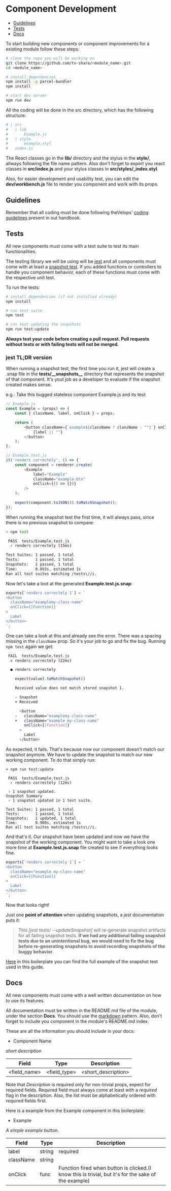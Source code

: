 # Component Development

* [Guidelines](#guidelines)
* [Tests](#tests)
* [Docs](#docs)

To start building new components or component improvements for a existing module follow these steps:

```bash
# clone the repo you will be working on
git clone https://github.com/tv-share/<module_name>.git
cd <module_name>

# install dependencies
npm install -g parcel-bundler
npm install

# start dev server
npm run dev
```

All the coding will be done in the src directory, which has the following structure:

```bash
# | src
#   | lib
#       Example.js
#   | style
#       example.styl
#   index.js
```
The React classes go in the **lib/** directory and the stylus in the **style/**, allways following the file name pattern. Also don't forget to export you react classes in **src/index.js** and your stylus classes in **src/styles/_index.styl**.

Also, for  easier development and usability test, you can edit the **dev/workbench.js** file to render you component and work with its props.

## Guidelines
Remember that all coding must be done following theVelops' [coding guidelines]() present in out handbook.

## Tests
All new components must come with a test suite to test its main functionalities.

The testing library we will be using will be [jest](https://facebook.github.io/jest/) and all components must come with at least a [snapshot test](https://facebook.github.io/jest/docs/en/snapshot-testing.html). If you added functions or controllers to handle you component behavior, each of these functions 
must come with the respective unit test.

To run the tests:

```bash
# install dependencies (if not installed already)
npm install

# run test suite
npm test

# run test updating the snapshots
npm run test:update
```

**Always test your code before creating a pull request. Pull requests without tests or with failing tests will not be merged.**

### jest TL;DR version
When running a snapshot test, the first time you run it, jest will create a .snap file in the **tests/\_\_snapshots\_\_** directory that represents the snapshot of that component. It's yout job as a developer to evaluate if the snapshot created makes sense. 

e.g.: Take this bugged stateless component Example.js and its test:
```javascript
// Example.js
const Example = (props) => {
	const { className, label, onClick } = props;

	return (
		<button className={`example${className ? className : ""}`} onClick={onClick}>
			{label || ""}
		</button>
	);
};

// Example.test.js
it('renders correctely', () => {
    const component = renderer.create(
        <Example
            label="Example"
            className="example-btn"
            onClick={() => {})}
        />
    );
    
    expect(component.toJSON()).toMatchSnapshot();
});
```
When running the snapshot test the first time, it will always pass, since there is no previous snapshot to compare:
```bash
> npm test

 PASS  tests/Example.test.js
  ✓ renders correctely (15ms)

Test Suites: 1 passed, 1 total
Tests:       1 passed, 1 total
Snapshots:   1 passed, 1 total
Time:        0.893s, estimated 1s
Ran all test suites matching /tests\//i.
```
Now let's take a loot at the generated **Example.test.js.snap**:
```javascript
exports[`renders correctely 1`] = `
<button
  className="examplemy-class-name"
  onClick={[Function]}
>
  Label
</button>
`;
```
One can take a look at this and already see the error. There was a spacing missing in the `className` prop. So it's your job to go and fix the bug. Running `npm test` again we get:
```bash
 FAIL  tests/Example.test.js
  ✕ renders correctely (22ms)

  ● renders correctely

    expect(value).toMatchSnapshot()

    Received value does not match stored snapshot 1.

    - Snapshot
    + Received

      <button
    -   className="examplemy-class-name"
    +   className="example my-class-name"
        onClick={[Function]}
      >
        Label
      </button>
```
As expected, it fails. That's because now our component doesn't match our snapshot anymore. We have to update the snapshot to match our new working component. To do that simply run:

```
> npm run test:update

 PASS  tests/Example.test.js
  ✓ renders correctely (12ms)

 › 1 snapshot updated.
Snapshot Summary
 › 1 snapshot updated in 1 test suite.

Test Suites: 1 passed, 1 total
Tests:       1 passed, 1 total
Snapshots:   1 updated, 1 total
Time:        0.908s, estimated 1s
Ran all test suites matching /tests\//i.
```
And that's it. Our snapshot have been updated and now we have the snapshot of the working component. You might want to take a look one more time at **Example.test.js.snap** file created to see if everything looks fine.
```javascript
exports[`renders correctely 1`] = `
<button
  className="example my-class-name"
  onClick={[Function]}
>
  Label
</button>
`;
```
Now that looks right!

Just one **point of attention** when updating snapshots, a jest documentation puts it:
>This _[jest tests/ --updateSnapshot]_ will re-generate snapshot artifacts for all failing snapshot tests. **If we had any additional failing snapshot tests due to an unintentional bug, we would need to fix the bug before re-generating snapshots to avoid recording snapshots of the buggy behavior**.


[Here](./tests/) in this boilerplate you can find the full example of the snapshot test used in this guide.

## Docs
All new components must come with a well written documentation on how to use its features.

All documentation must be written in the README.md file of the module, under the section **Docs**. You should use the [markdown](https://github.com/adam-p/markdown-here/wiki/Markdown-Cheatsheet) pattern. Also, don't forget to include you component in the module's README.md index.

These are all the information you should include in your docs:


- Component Name

_short description_

**Field** | **Type** | **Description**
--- | --- | ---
<field_name> | <field_type> | <short_description>

Note that _Description_ is required only for non-trivial props, expect for required fields. Required field must always come at least with a _required_ flag in the description. Also, the list must be alphabetically ordered with required fields first.

Here is a example from the Example component in this boilerplate:

- Example

_A simple example button._

**Field** | **Type** | **Description**
--- | --- | ---
label | string | required
className | string | 
onClick | func | Function fired when button is clicked.(I know this is trivial, but it's for the sake of the example)